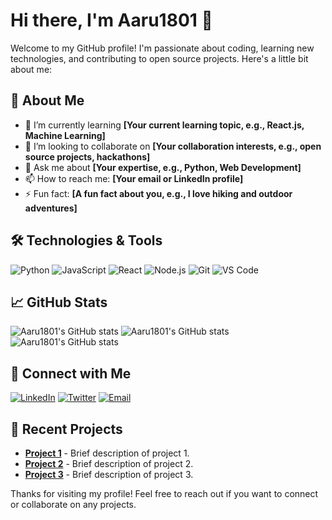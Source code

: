 # Hi there, I'm Aaru1801 👋

Welcome to my GitHub profile! I'm passionate about coding, learning new technologies, and contributing to open source projects. Here's a little bit about me:

## 🚀 About Me

- 🌱 I’m currently learning **[Your current learning topic, e.g., React.js, Machine Learning]**
- 👯 I’m looking to collaborate on **[Your collaboration interests, e.g., open source projects, hackathons]**
- 💬 Ask me about **[Your expertise, e.g., Python, Web Development]**
- 📫 How to reach me: **[Your email or LinkedIn profile]**
- ⚡ Fun fact: **[A fun fact about you, e.g., I love hiking and outdoor adventures]**

## 🛠️ Technologies & Tools

![Python](https://img.shields.io/badge/-Python-333333?style=flat&logo=python)
![JavaScript](https://img.shields.io/badge/-JavaScript-333333?style=flat&logo=javascript)
![React](https://img.shields.io/badge/-React-333333?style=flat&logo=react)
![Node.js](https://img.shields.io/badge/-Node.js-333333?style=flat&logo=node.js)
![Git](https://img.shields.io/badge/-Git-333333?style=flat&logo=git)
![VS Code](https://img.shields.io/badge/-VS%20Code-333333?style=flat&logo=visual-studio-code)

## 📈 GitHub Stats

![Aaru1801's GitHub stats](https://github-readme-streak-stats-salesp07.vercel.app/?user=Aaru1801&show_icons=true&theme=radical)
![Aaru1801's GitHub stats](https://github-readme-stats-salesp07.vercel.app/api?username=Aaru1801&show_icons=true&theme=radical)
![Aaru1801's GitHub stats](https://github-readme-stats-salesp07.vercel.app/api/top-langs/?username=Aaru1801&show_icons=true&theme=radical)
## 🔗 Connect with Me

[![LinkedIn](https://img.shields.io/badge/-LinkedIn-0077B5?style=flat&logo=linkedin)](https://www.linkedin.com/in/aarav-bhargava/)
[![Twitter](https://img.shields.io/badge/-Twitter-1DA1F2?style=flat&logo=twitter)](https://x.com/AaravB1801)
[![Email](https://img.shields.io/badge/-Email-D14836?style=flat&logo=gmail)](mailto:1aaravbhargava@gmail.com)

## 📂 Recent Projects

- [**Project 1**](https://github.com/Aaru1801/AI_ChatBot-Web-Edition) - Brief description of project 1.
- [**Project 2**](https://github.com/Aaru1801/ChatGPT-Free-4o) - Brief description of project 2.
- [**Project 3**](https://github.com/Aaru1801/AsteroidShooter_2) - Brief description of project 3.

Thanks for visiting my profile! Feel free to reach out if you want to connect or collaborate on any projects.
